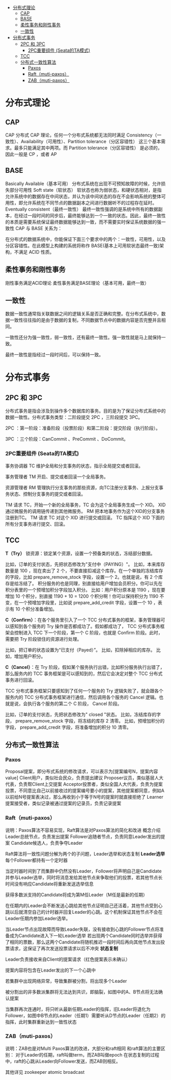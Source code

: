 
- [分布式理论](#分布式理论)
  - [CAP](#cap)
  - [BASE](#base)
  - [柔性事务和刚性事务](#柔性事务和刚性事务)
  - [一致性](#一致性)
- [分布式事务](#分布式事务)
  - [2PC 和 3PC](#2pc-和-3pc)
    - [2PC重要组件 (Seata的TA模式)](#2pc重要组件-seata的ta模式)
  - [TCC](#tcc)
  - [分布式一致性算法](#分布式一致性算法)
    - [Paxos](#paxos)
    - [Raft（muti-paxos）](#raftmuti-paxos)
    - [ZAB（muti-paxos）](#zabmuti-paxos)

# 分布式理论

## CAP

CAP 分布式 CAP 理论，任何一个分布式系统都无法同时满足 Consistency（一致性）、Availability（可用性）、Partition tolerance（分区容错性） 这三个基本需求。最多只能满足其中两项。而 Partition tolerance（分区容错性） 是必须的，因此一般是 CP ，或者 AP

## BASE

Basically Available（基本可用）
分布式系统在出现不可预知故障的时候，允许损失部分可用性
Soft state（软状态）
软状态也称为弱状态，和硬状态相对，是指允许系统中的数据存在中间状态，并认为该中间状态的存在不会影响系统的整体可用性，即允许系统在不同节点的数据副本之间进行数据听不的过程存在延时。
Eventually consistent（最终一致性）
最终一致性强调的是系统中所有的数据副本，在经过一段时间的同步后，最终能够达到一个一致的状态。因此，最终一致性的本质是需要系统保证最终数据能够达到一致，而不需要实时保证系统数据的强一致性
CAP 与 BASE 关系为：

在分布式的数据系统中，你能保证下面三个要求中的两个：一致性，可用性，以及分区容错性。在此模型上构建的系统将称作 BASE(基本上可用软状态最终一致)架构，不满足 ACID 性质。

## 柔性事务和刚性事务

刚性事务满足ACID理论
柔性事务满足BASE理论（基本可用，最终一致）

## 一致性

数据一致性通常指关联数据之间的逻辑关系是否正确和完整。在分布式系统中，数据一致性往往指的是由于数据的复制，不同数据节点中的数据内容是否完整并且相同。

一致性还分为强一致性，弱一致性，还有最终一致性。强一致性就是马上就保持一致。

最终一致性是指经过一段时间后，可以保持一致。

# 分布式事务

## 2PC 和 3PC

分布式事务是指会涉及到操作多个数据库的事务。目的是为了保证分布式系统中的数据一致性。分布式事务类型：二阶段提交 2PC ，三阶段提交 3PC。

2PC ：第一阶段：准备阶段（投票阶段）和第二阶段：提交阶段（执行阶段）。

3PC ：三个阶段：CanCommit 、PreCommit 、DoCommit。

### 2PC重要组件 (Seata的TA模式)

事务协调器 TC
维护全局和分支事务的状态，指示全局提交或者回滚。

事务管理者 TM
开启、提交或者回滚一个全局事务。

资源管理者 RM
管理执行分支事务的那些资源，向TC注册分支事务、上报分支事务状态、控制分支事务的提交或者回滚。

TM 请求 TC，开始一个新的全局事务，TC 会为这个全局事务生成一个 XID。
XID 通过微服务的调用链传递到其他微服务。
RM 把本地事务作为这个XID的分支事务注册到TC。
TM 请求 TC 对这个 XID 进行提交或回滚。
TC 指挥这个 XID 下面的所有分支事务进行提交、回滚。

## TCC

**T（Try）** 
锁资源：锁定某个资源，设置一个预备类的状态，冻结部分数据。

比如，订单的支付状态，先把状态修改为"支付中（PAYING）"。
比如，本来库存数量是 100 ，现在卖出了 2 个，不要直接扣减这个库存。在一个单独的冻结库存的字段，比如 prepare_remove_stock 字段，设置一个 2。也就是说，有 2 个库存是给冻结了。
积分服务的也是同理，别直接给用户增加会员积分。你可以先在积分表里的一个预增加积分字段加入积分。
比如：用户积分原本是 1190 ，现在要增加 10 个积分，别直接 1190 + 10 = 1200 个积分啊！你可以保持积分为 1190 不变，在一个预增加字段里，比如说 prepare_add_credit 字段，设置一个 10 ，表示有 10 个积分准备增加。

**C（Confirm）**：在各个服务里引入了一个 TCC 分布式事务的框架，事务管理器可以感知到各个服务的 Try 操作是否都成功了。假如都成功了， TCC 分布式事务框架会控制进入 TCC 下一个阶段，第一个 C 阶段，也就是 Confirm 阶段。此时，需要把 Try 阶段锁住的资源进行处理。

比如，把订单的状态设置为“已支付（Payed）”。
比如，扣除掉相应的库存。
比如，增加用户积分。

**C（Cancel）**：在 Try 阶段，假如某个服务执行出错，比如积分服务执行出错了，那么服务内的 TCC 事务框架是可以感知到的，然后它会决定对整个 TCC 分布式事务进行回滚。

TCC 分布式事务框架只要感知到了任何一个服务的 Try 逻辑失败了，就会跟各个服务内的 TCC 分布式事务框架进行通信，然后调用各个服务的 Cancel 逻辑。也就是说，会执行各个服务的第二个 C 阶段， Cancel 阶段。

比如，订单的支付状态，先把状态修改为" closed "状态。
比如，冻结库存的字段， prepare_remove_stock 字段，将冻结的库存 2 清零。
比如，预增加积分的字段， prepare_add_credit 字段，将准备增加的积分 10 清零。

## 分布式一致性算法

### Paxos

Proposal提案，即分布式系统的修改请求，可以表示为[提案编号N，提案内容value]
Client用户，类似社会民众，负责提出建议
Proposer议员，类似基层人大代表，负责帮Client上交提案
Acceptor投票者，类似全国人大代表，负责为提案投票，不同意比自己以前接收过的提案编号要小的提案，其他提案都同意，例如A以前给N号提案表决过，那么再收到小于等于N号的提案时就直接拒绝了
Learner提案接受者，类似记录被通过提案的记录员，负责记录提案

### Raft（muti-paxos）

说明：Paxos算法不容易实现，Raft算法是对Paxos算法的简化和改进
概念介绍
Leader总统节点，负责发出提案
Follower追随者节点，负责同意Leader发出的提案
Candidate候选人，负责争夺Leader

Raft算法将一致性问题分解为两个的子问题，Leader选举和状态复制
**Leader选举**
每个Follower都持有一个定时器

当定时器时间到了而集群中仍然没有Leader，Follower将声明自己是Candidate并参与Leader选举，同时将消息发给其他节点来争取他们的投票，若其他节点长时间没有响应Candidate将重新发送选举信息

获得多数派支持的Candidate将成为第M任Leader（M任是最新的任期）

在任期内的Leader会不断发送心跳给其他节点证明自己还活着，其他节点受到心跳以后就清空自己的计时器并回复Leader的心跳。这个机制保证其他节点不会在Leader任期内参加Leader选举。

当Leader节点出现故障而导致Leader失联，没有接收到心跳的Follower节点将准备成为Candidate进入下一轮Leader选举
若出现两个Candidate同时选举并获得了相同的票数，那么这两个Candidate将随机推迟一段时间后再向其他节点发出投票请求，这保证了再次发送投票请求以后不冲突
**状态复制**

Leader负责接收来自Client的提案请求（红色提案表示未确认）

提案内容将包含在Leader发出的下一个心跳中

若集群中出现网络异常，导致集群被分割，将出现多个Leader

被分割出的非多数派集群将无法达到共识，即脑裂，如图中的A、B节点将无法确认提案

当集群再次连通时，将只听从最新任期Leader的指挥，旧Leader将退化为Follower，如图中B节点的Leader（任期1）需要听从D节点的Leader（任期2）的指挥，此时集群重新达到一致性状态

### ZAB（muti-paxos）

说明：ZAB也是对Multi Paxos算法的改进，大部分和raft相同
和raft算法的主要区别：
对于Leader的任期，raft叫做term，而ZAB叫做epoch
在状态复制的过程中，raft的心跳从Leader向Follower发送，而ZAB则相反。

其他详见 zookeeper atomic broadcast